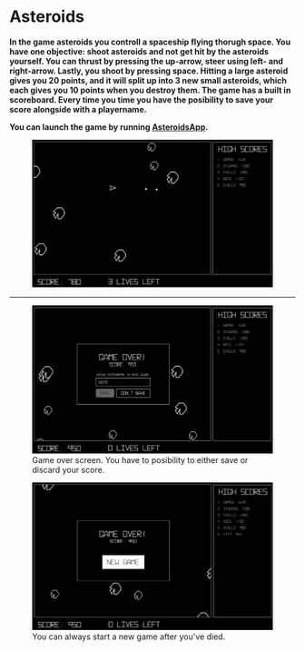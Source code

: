 # **Asteroids**

**In the game asteroids you controll a spaceship flying thorugh space. You have one objective: shoot asteroids and not get hit by the asteroids yourself. You can thrust by pressing the up-arrow, steer using left- and right-arrow. Lastly, you shoot by pressing space. Hitting a large asteroid gives you 20 points, and it will split up into 3 new small asteroids, which each gives you 10 points when you destroy them. The game has a built in scoreboard. Every time you time you have the posibility to save your score alongside with a playername.**

**You can launch the game by running [AsteroidsApp](src/main/java/asteroids/AsteroidsApp.java).**

<figure>
<img src="pictures/AsteroidsGame.png" alt="Asteroids game" width="1000"/>
</figure>

---

<figure>
<img src="pictures/GameOverScreen.png" alt="Asteroids game" width="600"/>
<figcaption>Game over screen. You have to posibility to either save or discard your score.</figcaption>
</figure>

<figure>
<img src="pictures/NewGameScreen.png" alt="Asteroids game" width="600"/>
<figcaption>You can always start a new game after you've died.</figcaption>
</figure>
